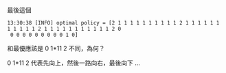 

最後這個

```
13:30:38 [INFO] optimal policy = [2 1 1 1 1 1 1 1 1 1 1 2 1 1 1 1 1 1 1 1 1 1 1 2 1 1 1 1 1 1 1 1 1 1 1 2 0
 0 0 0 0 0 0 0 0 0 1 0]
```

和最優應該是 0 1*11 2 不同，為何？

0 1*11 2 代表先向上，然後一路向右，最後向下 ...